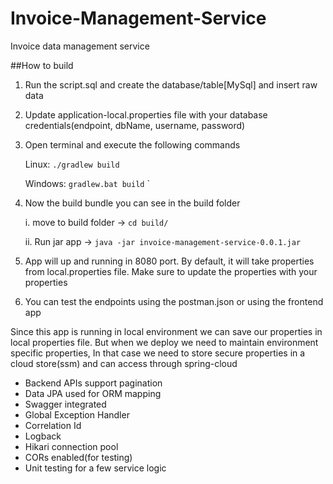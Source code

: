 # Invoice-Management-Service
Invoice data management service

##How to build
1. Run the script.sql and create the database/table[MySql] and insert raw data

2. Update application-local.properties file with your database credentials(endpoint, dbName, username, password)


3. Open terminal and execute the following commands

    Linux:
    ``./gradlew build``
    
    Windows:
    ``gradlew.bat build``
`


4. Now the build bundle you can see in the build folder

     i. move to build folder -> ``cd build/``

    ii. Run jar app -> ``java -jar invoice-management-service-0.0.1.jar``


5. App will up and running in 8080 port. By default, it will take properties from local.properties file. Make sure to update the properties with your properties

6. You can test the endpoints using the postman.json or using the frontend app



Since this app is running in local environment we can save our properties in local properties file. But when we deploy we need to maintain environment specific properties, In that case we need to store secure properties in a cloud store(ssm) and can access through spring-cloud

* Backend APIs support pagination 
* Data JPA used for ORM mapping 
* Swagger integrated 
* Global Exception Handler 
* Correlation Id 
* Logback 
* Hikari connection pool
* CORs enabled(for testing)
* Unit testing for a few service logic

